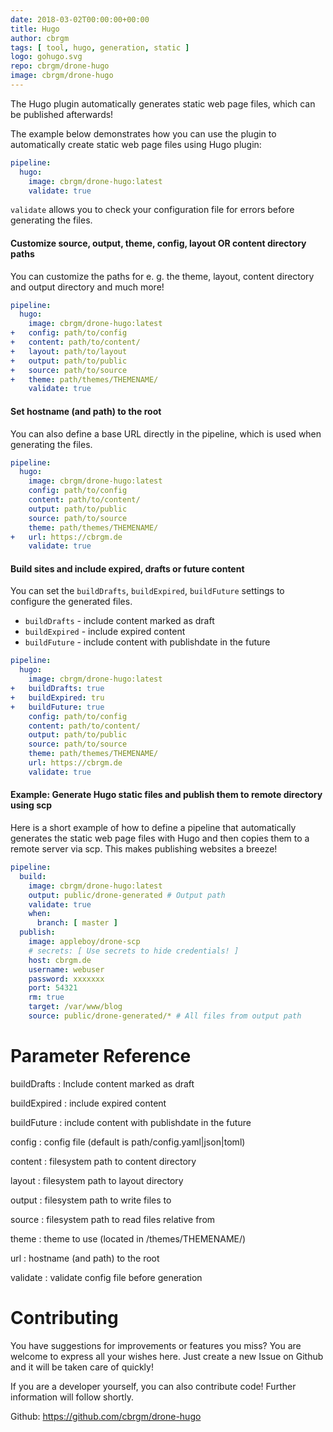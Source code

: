 ```yaml
---
date: 2018-03-02T00:00:00+00:00
title: Hugo
author: cbrgm
tags: [ tool, hugo, generation, static ]
logo: gohugo.svg
repo: cbrgm/drone-hugo
image: cbrgm/drone-hugo
---
```


The Hugo plugin automatically generates static web page files, which can be published afterwards!

The example below demonstrates how you can use the plugin to automatically create static web page files using Hugo plugin:

```yml
pipeline:
  hugo:
    image: cbrgm/drone-hugo:latest
    validate: true
```

`validate` allows you to check your configuration file for errors before generating the files.

#### Customize source, output, theme, config, layout OR content directory paths

You can customize the paths for e. g. the theme, layout, content directory and output directory and much more!

```yml
pipeline:
  hugo:
    image: cbrgm/drone-hugo:latest
+   config: path/to/config
+   content: path/to/content/
+   layout: path/to/layout
+   output: path/to/public
+   source: path/to/source
+   theme: path/themes/THEMENAME/
    validate: true
```

#### Set hostname (and path) to the root

You can also define a base URL directly in the pipeline, which is used when generating the files.

```yml
pipeline:
  hugo:
    image: cbrgm/drone-hugo:latest
    config: path/to/config
    content: path/to/content/
    output: path/to/public
    source: path/to/source
    theme: path/themes/THEMENAME/
+   url: https://cbrgm.de
    validate: true
```

#### Build sites and include expired, drafts or future content

You can set the `buildDrafts`, `buildExpired`, `buildFuture` settings to configure the generated files.

- `buildDrafts` - include content marked as draft
- `buildExpired` - include expired content
- `buildFuture` - include content with publishdate in the future

```yml
pipeline:
  hugo:
    image: cbrgm/drone-hugo:latest
+   buildDrafts: true
+   buildExpired: tru
+   buildFuture: true
    config: path/to/config
    content: path/to/content/
    output: path/to/public
    source: path/to/source
    theme: path/themes/THEMENAME/
    url: https://cbrgm.de
    validate: true
```

#### **Example**: Generate Hugo static files and publish them to remote directory using scp

Here is a short example of how to define a pipeline that automatically generates the static web page files with Hugo and then copies them to a remote server via scp. This makes publishing websites a breeze!

```yml
pipeline:
  build:
    image: cbrgm/drone-hugo:latest
    output: public/drone-generated # Output path
    validate: true
    when:
      branch: [ master ]
  publish:
    image: appleboy/drone-scp
    # secrets: [ Use secrets to hide credentials! ]
    host: cbrgm.de
    username: webuser
    password: xxxxxxx
    port: 54321
    rm: true
    target: /var/www/blog
    source: public/drone-generated/* # All files from output path

```

# Parameter Reference

buildDrafts
: Include content marked as draft

buildExpired
: include expired content

buildFuture
: include content with publishdate in the future

config
: config file (default is path/config.yaml|json|toml)

content
: filesystem path to content directory

layout
: filesystem path to layout directory

output
: filesystem path to write files to

source
: filesystem path to read files relative from

theme
: theme to use (located in /themes/THEMENAME/)

url
: hostname (and path) to the root

validate
: validate config file before generation

# Contributing

You have suggestions for improvements or features you miss? You are welcome to express all your wishes here. Just create a new Issue on Github and it will be taken care of quickly!

If you are a developer yourself, you can also contribute code! Further information will follow shortly.

Github: https://github.com/cbrgm/drone-hugo
